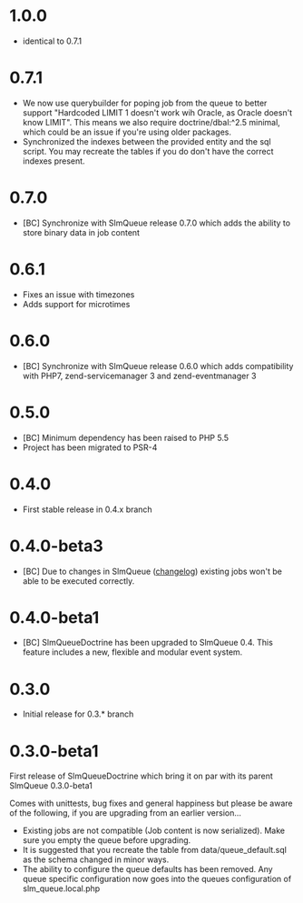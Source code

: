 # 1.0.0

- identical to 0.7.1

# 0.7.1

- We now use querybuilder for poping job from the queue to better support "Hardcoded LIMIT 1 doesn't work wih Oracle, as Oracle doesn't know LIMIT". This means we also require doctrine/dbal:^2.5 minimal, which could be an issue if you're using older packages.
- Synchronized the indexes between the provided entity and the sql script. You may recreate the tables if you do don't have the correct indexes present.

# 0.7.0

- [BC] Synchronize with SlmQueue release 0.7.0 which adds the ability to store binary data in job content

# 0.6.1

- Fixes an issue with timezones
- Adds support for microtimes

# 0.6.0

- [BC] Synchronize with SlmQueue release 0.6.0 which adds compatibility with PHP7, zend-servicemanager 3 and zend-eventmanager 3

# 0.5.0

- [BC] Minimum dependency has been raised to PHP 5.5
- Project has been migrated to PSR-4

# 0.4.0

- First stable release in 0.4.x branch

# 0.4.0-beta3

* [BC] Due to changes in SlmQueue ([changelog](https://github.com/juriansluiman/SlmQueue/blob/master/CHANGELOG.md)) existing jobs won't be able to be executed correctly.

# 0.4.0-beta1

* [BC] SlmQueueDoctrine has been upgraded to SlmQueue 0.4. This feature includes a new, flexible and modular event system.

# 0.3.0

* Initial release for 0.3.* branch

# 0.3.0-beta1

First release of SlmQueueDoctrine which bring it on par with its parent SlmQueue 0.3.0-beta1

Comes with unittests, bug fixes and general happiness but please be aware of the following, if you are upgrading from an earlier version...

- Existing jobs are not compatible (Job content is now serialized). Make sure you empty the queue before upgrading.
- It is suggested that you recreate the table from data/queue_default.sql as the schema changed in minor ways.
- The ability to configure the queue defaults has been removed. Any queue specific configuration now goes into the queues configuration of slm_queue.local.php

	
	

